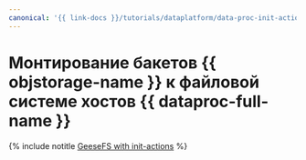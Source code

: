 ```yaml
---
canonical: '{{ link-docs }}/tutorials/dataplatform/data-proc-init-actions-geesefs'
---
```


# Монтирование бакетов {{ objstorage-name }} к файловой системе хостов {{ dataproc-full-name }}

{% include notitle [GeeseFS with init-actions](../../_tutorials/dataplatform/data-proc-init-actions-geesefs.md) %}
